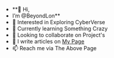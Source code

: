 - **👋 Hi,<br>
-  I’m @BeyondLon**
- 🔭 Interested in Exploring CyberVerse
- 🌱 Currently learning Something Crazy
- 💞️ Looking to collaborate on Project's
- 📝 I write articles on [My Page](https://beyondlon.github.io)
- 📫 Reach me via The Above Page
